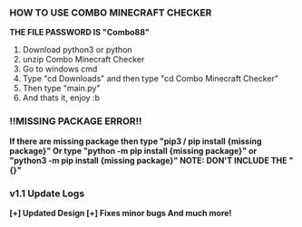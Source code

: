 ### HOW TO USE COMBO MINECRAFT CHECKER

**THE FILE PASSWORD IS "Combo88"**

1. Download python3 or python
2. unzip Combo Minecraft Checker
3. Go to windows cmd
4. Type "cd Downloads" and then type "cd Combo Minecraft Checker"
5. Then type "main.py"
6. And thats it, enjoy :b

### !!MISSING PACKAGE ERROR!!

**If there are missing package then type "pip3 / pip install {missing package}"
Or type "python -m pip install {missing package}" or "python3 -m pip install {missing package}"
NOTE: DON'T INCLUDE THE "{}"**

### v1.1 Update Logs

**[+] Updated Design
[+] Fixes minor bugs
And much more!**
